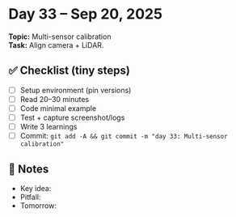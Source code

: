 # Day 33 – Sep 20, 2025
**Topic:** Multi-sensor calibration  
**Task:** Align camera + LiDAR.

## ✅ Checklist (tiny steps)
- [ ] Setup environment (pin versions)
- [ ] Read 20–30 minutes
- [ ] Code minimal example
- [ ] Test + capture screenshot/logs
- [ ] Write 3 learnings
- [ ] Commit: `git add -A && git commit -m "day 33: Multi-sensor calibration"`

## 📓 Notes
- Key idea:
- Pitfall:
- Tomorrow:
